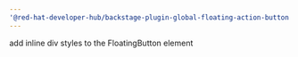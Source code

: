 ```yaml
---
'@red-hat-developer-hub/backstage-plugin-global-floating-action-button': patch
---
```


add inline div styles to the FloatingButton element
